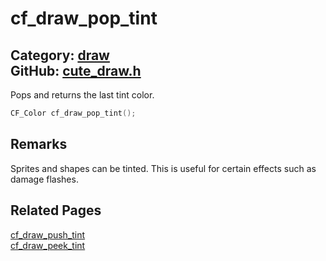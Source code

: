 # cf_draw_pop_tint

Category: [draw](https://github.com/RandyGaul/cute_framework/blob/master/docs/api_reference?id=draw)  
GitHub: [cute_draw.h](https://github.com/RandyGaul/cute_framework/blob/master/include/cute_draw.h)  
---

Pops and returns the last tint color.

```cpp
CF_Color cf_draw_pop_tint();
```

## Remarks

Sprites and shapes can be tinted. This is useful for certain effects such as damage flashes.

## Related Pages

[cf_draw_push_tint](https://github.com/RandyGaul/cute_framework/blob/master/docs/draw/cf_draw_push_tint.md)  
[cf_draw_peek_tint](https://github.com/RandyGaul/cute_framework/blob/master/docs/draw/cf_draw_peek_tint.md)  
